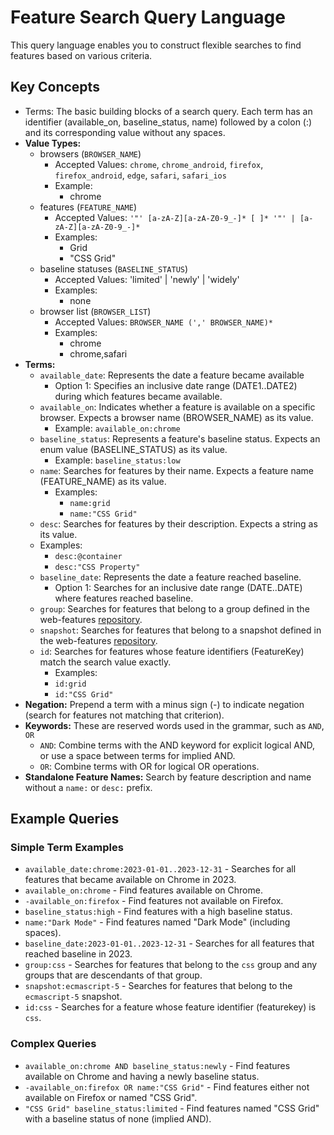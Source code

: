 # Feature Search Query Language

This query language enables you to construct flexible searches to find features based on various criteria.

## Key Concepts

- Terms: The basic building blocks of a search query. Each term has an identifier (available_on, baseline_status, name) followed by a colon (:) and its corresponding value without any spaces.
- **Value Types:**
  - browsers (`BROWSER_NAME`)
    - Accepted Values: `chrome`, `chrome_android`, `firefox`, `firefox_android`, `edge`, `safari`, `safari_ios`
    - Example:
      - chrome
  - features (`FEATURE_NAME`)
    - Accepted Values: `'"' [a-zA-Z][a-zA-Z0-9_-]* [ ]* '"' | [a-zA-Z][a-zA-Z0-9_-]*`
    - Examples:
      - Grid
      - "CSS Grid"
  - baseline statuses (`BASELINE_STATUS`)
    - Accepted Values: 'limited' | 'newly' | 'widely'
    - Examples:
      - none
  - browser list (`BROWSER_LIST`)
    - Accepted Values: `BROWSER_NAME (',' BROWSER_NAME)*`
    - Examples:
      - chrome
      - chrome,safari
- **Terms:**
  - `available_date`: Represents the date a feature became available
    - Option 1: Specifies an inclusive date range (DATE1..DATE2) during which features became available.
  - `available_on`: Indicates whether a feature is available on a specific browser. Expects a browser name (BROWSER_NAME) as its value.
    - Example: `available_on:chrome`
  - `baseline_status`: Represents a feature's baseline status. Expects an enum value (BASELINE_STATUS) as its value.
    - Example: `baseline_status:low`
  - `name`: Searches for features by their name. Expects a feature name (FEATURE_NAME) as its value.
    - Examples:
      - `name:grid`
      - `name:"CSS Grid"`
  - `desc`: Searches for features by their description. Expects a string as its value.
  - Examples:
    - `desc:@container`
    - `desc:"CSS Property"`
  - `baseline_date`: Represents the date a feature reached baseline.
    - Option 1: Searches for an inclusive date range (DATE..DATE) where features reached baseline.
  - `group`: Searches for features that belong to a group defined in the web-features [repository](https://github.com/web-platform-dx/web-features/tree/main/groups).
  - `snapshot`: Searches for features that belong to a snapshot defined in the web-features [repository](https://github.com/web-platform-dx/web-features/tree/main/snapshots).
  - `id`: Searches for features whose feature identifiers (FeatureKey) match the search value exactly.
    - Examples:
    - `id:grid`
    - `id:"CSS Grid"`
- **Negation:** Prepend a term with a minus sign (-) to indicate negation (search for features not matching that criterion).
- **Keywords:** These are reserved words used in the grammar, such as `AND`, `OR`
  - `AND`: Combine terms with the AND keyword for explicit logical AND, or use a space between terms for implied AND.
  - `OR`: Combine terms with OR for logical OR operations.
- **Standalone Feature Names:** Search by feature description and name without a `name:` or `desc:` prefix.

## Example Queries

### Simple Term Examples

- `available_date:chrome:2023-01-01..2023-12-31` - Searches for all features that became available on Chrome in 2023.
- `available_on:chrome` - Find features available on Chrome.
- `-available_on:firefox` - Find features not available on Firefox.
- `baseline_status:high` - Find features with a high baseline status.
- `name:"Dark Mode"` - Find features named "Dark Mode" (including spaces).
- `baseline_date:2023-01-01..2023-12-31` - Searches for all features that reached baseline in 2023.
- `group:css` - Searches for features that belong to the `css` group and any groups that are descendants of that group.
- `snapshot:ecmascript-5` - Searches for features that belong to the `ecmascript-5` snapshot.
- `id:css` - Searches for a feature whose feature identifier (featurekey) is `css`.

### Complex Queries

- `available_on:chrome AND baseline_status:newly` - Find features available on Chrome and having a newly baseline status.
- `-available_on:firefox OR name:"CSS Grid"` - Find features either not available on Firefox or named "CSS Grid".
- `"CSS Grid" baseline_status:limited` - Find features named "CSS Grid" with a baseline status of none (implied AND).
